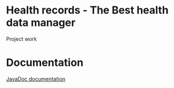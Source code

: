 # Health records - The Best health data manager
Project work


# Documentation
[JavaDoc documentation](https://healthrecordsdoc.exmodify.com/)